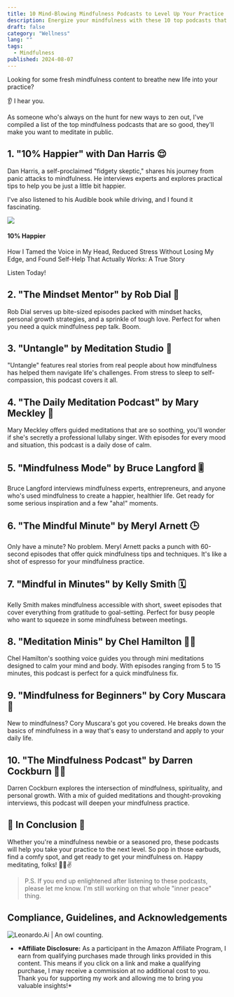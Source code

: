 ```yaml
---
title: 10 Mind-Blowing Mindfulness Podcasts to Level Up Your Practice
description: Energize your mindfulness with these 10 top podcasts that will take your practice to new heights, from guided meditations to inspiring interviews.
draft: false
category: "Wellness"
lang: ""
tags:
  - Mindfulness
published: 2024-08-07
---
```


<!-- ![Hero Image](./heroImage.jpg) -->

Looking for some fresh mindfulness content to breathe new life into your practice?

👂 I hear you.

As someone who's always on the hunt for new ways to zen out, I've compiled a list of the top mindfulness podcasts that are so good, they'll make you want to meditate in public.


## 1. "10% Happier" with Dan Harris 😌

Dan Harris, a self-proclaimed "fidgety skeptic," shares his journey from panic attacks to mindfulness. He interviews experts and explores practical tips to help you be just a little bit happier.

I've also listened to his Audible book while driving, and I found it fascinating.

![](https://res-3.cloudinary.com/ddicetqs5/image/upload/f_auto,fl_force_strip,q_auto:best/v1/wayfinder-ghost-blog/71rjulX3L3L)

#### 10% Happier

How I Tamed the Voice in My Head, Reduced Stress Without Losing My Edge, and Found Self-Help That Actually Works: A True Story

Listen Today!

## 2. "The Mindset Mentor" by Rob Dial 🧠

Rob Dial serves up bite-sized episodes packed with mindset hacks, personal growth strategies, and a sprinkle of tough love. Perfect for when you need a quick mindfulness pep talk. Boom.

## 3. "Untangle" by Meditation Studio 🧶

"Untangle" features real stories from real people about how mindfulness has helped them navigate life's challenges. From stress to sleep to self-compassion, this podcast covers it all.

## 4. "The Daily Meditation Podcast" by Mary Meckley 📅

Mary Meckley offers guided meditations that are so soothing, you'll wonder if she's secretly a professional lullaby singer. With episodes for every mood and situation, this podcast is a daily dose of calm.

## 5. "Mindfulness Mode" by Bruce Langford 🎚 ️

Bruce Langford interviews mindfulness experts, entrepreneurs, and anyone who's used mindfulness to create a happier, healthier life. Get ready for some serious inspiration and a few "aha!" moments.

## 6. "The Mindful Minute" by Meryl Arnett 🕒

Only have a minute? No problem. Meryl Arnett packs a punch with 60-second episodes that offer quick mindfulness tips and techniques. It's like a shot of espresso for your mindfulness practice.

## 7. "Mindful in Minutes" by Kelly Smith 🗓 ️

Kelly Smith makes mindfulness accessible with short, sweet episodes that cover everything from gratitude to goal-setting. Perfect for busy people who want to squeeze in some mindfulness between meetings.

## 8. "Meditation Minis" by Chel Hamilton 🧘‍♀️

Chel Hamilton's soothing voice guides you through mini meditations designed to calm your mind and body. With episodes ranging from 5 to 15 minutes, this podcast is perfect for a quick mindfulness fix.

## 9. "Mindfulness for Beginners" by Cory Muscara 🌱

New to mindfulness? Cory Muscara's got you covered. He breaks down the basics of mindfulness in a way that's easy to understand and apply to your daily life.

## 10. "The Mindfulness Podcast" by Darren Cockburn 🧘‍♂️

Darren Cockburn explores the intersection of mindfulness, spirituality, and personal growth. With a mix of guided meditations and thought-provoking interviews, this podcast will deepen your mindfulness practice.

## 🔆 **In Conclusion** 🔆

Whether you're a mindfulness newbie or a seasoned pro, these podcasts will help you take your practice to the next level. So pop in those earbuds, find a comfy spot, and get ready to get your mindfulness on. Happy meditating, folks! 🧘‍♀️✌ ️

> P.S. If you end up enlightened after listening to these podcasts, please let me know. I'm still working on that whole "inner peace" thing.

## Compliance, Guidelines, and Acknowledgements

![Leonardo.Ai | An owl counting.](https://res-5.cloudinary.com/ddicetqs5/image/upload/f_auto,fl_force_strip,q_auto:best/v1/wayfinder-ghost-blog/0_uGgtPirpHbchvnrc)

- **\*Affiliate Disclosure:** As a participant in the Amazon Affiliate Program, I earn from qualifying purchases made through links provided in this content. This means if you click on a link and make a qualifying purchase, I may receive a commission at no additional cost to you. Thank you for supporting my work and allowing me to bring you valuable insights!\*
